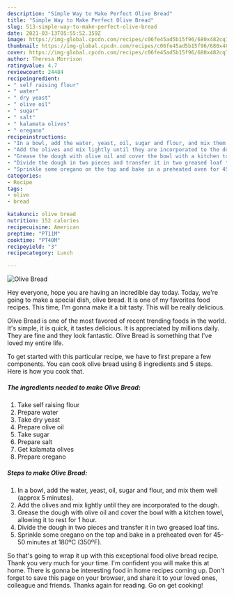 ```yaml
---
description: "Simple Way to Make Perfect Olive Bread"
title: "Simple Way to Make Perfect Olive Bread"
slug: 513-simple-way-to-make-perfect-olive-bread
date: 2021-03-13T05:55:52.359Z
image: https://img-global.cpcdn.com/recipes/c06fe45ad5b15f96/680x482cq70/olive-bread-recipe-main-photo.jpg
thumbnail: https://img-global.cpcdn.com/recipes/c06fe45ad5b15f96/680x482cq70/olive-bread-recipe-main-photo.jpg
cover: https://img-global.cpcdn.com/recipes/c06fe45ad5b15f96/680x482cq70/olive-bread-recipe-main-photo.jpg
author: Theresa Morrison
ratingvalue: 4.7
reviewcount: 24484
recipeingredient:
- " self raising flour"
- " water"
- " dry yeast"
- " olive oil"
- " sugar"
- " salt"
- " kalamata olives"
- " oregano"
recipeinstructions:
- "In a bowl, add the water, yeast, oil, sugar and flour, and mix them well (approx 5 minutes)."
- "Add the olives and mix lightly until they are incorporated to the dough."
- "Grease the dough with olive oil and cover the bowl with a kitchen towel, allowing it to rest for 1 hour."
- "Divide the dough in two pieces and transfer it in two greased loaf tins."
- "Sprinkle some oregano on the top and bake in a preheated oven for 45-50 minutes at 180ºC (350ºF)."
categories:
- Recipe
tags:
- olive
- bread

katakunci: olive bread 
nutrition: 152 calories
recipecuisine: American
preptime: "PT11M"
cooktime: "PT40M"
recipeyield: "3"
recipecategory: Lunch

---
```



![Olive Bread](https://img-global.cpcdn.com/recipes/c06fe45ad5b15f96/680x482cq70/olive-bread-recipe-main-photo.jpg)

Hey everyone, hope you are having an incredible day today. Today, we're going to make a special dish, olive bread. It is one of my favorites food recipes. This time, I'm gonna make it a bit tasty. This will be really delicious.



Olive Bread is one of the most favored of recent trending foods in the world. It's simple, it is quick, it tastes delicious. It is appreciated by millions daily. They are fine and they look fantastic. Olive Bread is something that I've loved my entire life.


To get started with this particular recipe, we have to first prepare a few components. You can cook olive bread using 8 ingredients and 5 steps. Here is how you cook that.

<!--inarticleads1-->

##### The ingredients needed to make Olive Bread:

1. Take  self raising flour
1. Prepare  water
1. Take  dry yeast
1. Prepare  olive oil
1. Take  sugar
1. Prepare  salt
1. Get  kalamata olives
1. Prepare  oregano




<!--inarticleads2-->

##### Steps to make Olive Bread:

1. In a bowl, add the water, yeast, oil, sugar and flour, and mix them well (approx 5 minutes).
1. Add the olives and mix lightly until they are incorporated to the dough.
1. Grease the dough with olive oil and cover the bowl with a kitchen towel, allowing it to rest for 1 hour.
1. Divide the dough in two pieces and transfer it in two greased loaf tins.
1. Sprinkle some oregano on the top and bake in a preheated oven for 45-50 minutes at 180ºC (350ºF).




So that's going to wrap it up with this exceptional food olive bread recipe. Thank you very much for your time. I'm confident you will make this at home. There is gonna be interesting food in home recipes coming up. Don't forget to save this page on your browser, and share it to your loved ones, colleague and friends. Thanks again for reading. Go on get cooking!
